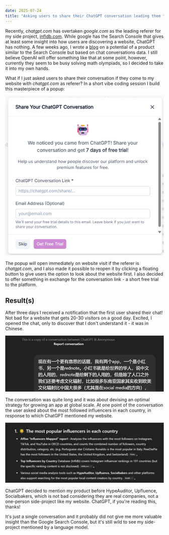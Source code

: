 ```yaml
---
date: 2025-07-24
title: "Asking users to share their ChatGPT conversation leading them to site visit"
---
```


Recently, *chatgpt.com* has overtaken *google.com* as the leading referer for my side project, [infldb.com](https://infldb.com). While google has the Search Console that gives at least some insight into how users are discovering a website, ChatGPT has nothing. A few weeks ago, I wrote a [blog](/blog/why-doesnt-openai-build-gpt-search-console) on a potential of a product similar to the Search Console but based on chat conversations data. I still believe OpenAI will offer something like that at some point, however, currently they seem to be busy solving math olympiads, so I decided to take it into my own hands.

What if I just asked users to share their conversation if they come to my website with *chatgpt.com* as referer? In a short vibe coding session I build this masterpiece of a popup:

![Popup asking users to share their ChatGPT conversation](/share-conversation-popup.png)

The popup will open immediately on website visit if the referer is *chatgpt.com*, and I also made it possible to reopen it by clicking a floating button to give users the option to look about the website first. I also decided to offer something in exchange for the conversation link - a short free trial to the platform.

## Result(s)

After three days I received a notification that the first user shared their chat! Not bad for a website that gets 20-30 visitors on a good day. Excited, I opened the chat, only to discover that I don't understand it - it was in Chinese.

![ChatGPT chat in Chinese](/chinese-chat.png)

The conversation was quite long and it was about devising an optimal strategy for growing an app at global scale. At one point of the conversation the user asked about the most followed influencers in each country, in response to which ChatGPT mentioned my website.

![InflDB mentioned](/infldb-in-chat.png)

ChatGPT decided to mention my product before HypeAuditor, Upfluence, Socialbakers, which is not bad considering they are real companies, not a one-person side-project like my website. ChatGPT, if you're reading this, thanks!

It's just a single conversation and it probably did not give me more valuable insight than the Google Search Console, but it's still wild to see my side-project mentioned by a language model.